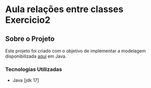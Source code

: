 
# Aula relações entre classes Exercicio2


## Sobre o Projeto

Este projeto foi criado com o objetivo de implementar a modelagem disponibilizada [aqui](https://drive.google.com/file/d/1cZkc-2WkQdX_qJj8yWEF1ahq_K_InGrw/view?usp=sharing) em Java. 

### Tecnologias Utilizadas

- Java [jdk 17]
